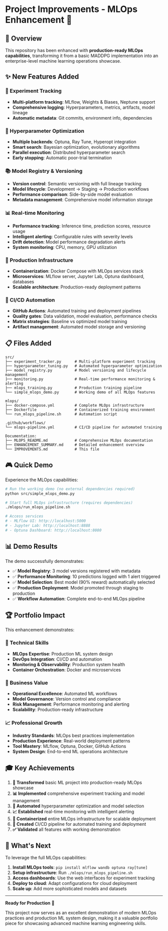 # Project Improvements - MLOps Enhancement 🚀

## 🎯 Overview

This repository has been enhanced with **production-ready MLOps capabilities**, transforming it from a basic MADDPG implementation into an enterprise-level machine learning operations showcase.

## ✨ New Features Added

### 🧪 Experiment Tracking
- **Multi-platform tracking**: MLflow, Weights & Biases, Neptune support
- **Comprehensive logging**: Hyperparameters, metrics, artifacts, model lineage
- **Automatic metadata**: Git commits, environment info, dependencies

### 🔧 Hyperparameter Optimization
- **Multiple backends**: Optuna, Ray Tune, Hyperopt integration
- **Smart search**: Bayesian optimization, evolutionary algorithms
- **Parallel execution**: Distributed hyperparameter search
- **Early stopping**: Automatic poor-trial termination

### 📚 Model Registry & Versioning
- **Version control**: Semantic versioning with full lineage tracking
- **Model lifecycle**: Development → Staging → Production workflows
- **Performance comparison**: Side-by-side model evaluation
- **Metadata management**: Comprehensive model information storage

### 📊 Real-time Monitoring
- **Performance tracking**: Inference time, prediction scores, resource usage
- **Intelligent alerting**: Configurable rules with severity levels
- **Drift detection**: Model performance degradation alerts
- **System monitoring**: CPU, memory, GPU utilization

### 🐳 Production Infrastructure
- **Containerization**: Docker Compose with MLOps services stack
- **Microservices**: MLflow server, Jupyter Lab, Optuna dashboard, databases
- **Scalable architecture**: Production-ready deployment patterns

### 🚀 CI/CD Automation
- **GitHub Actions**: Automated training and deployment pipelines
- **Quality gates**: Data validation, model evaluation, performance checks
- **Matrix strategies**: Baseline vs optimized model training
- **Artifact management**: Automated model storage and versioning

## 📋 Files Added

```
src/
├── experiment_tracker.py      # Multi-platform experiment tracking
├── hyperparameter_tuning.py   # Automated hyperparameter optimization
├── model_registry.py          # Model versioning and lifecycle management
├── monitoring.py              # Real-time performance monitoring & alerting
├── mlops_training.py          # Production training pipeline
└── simple_mlops_demo.py       # Working demo of all MLOps features

mlops/
├── docker-compose.yml         # Complete MLOps infrastructure
├── Dockerfile                 # Containerized training environment
└── run_mlops_pipeline.sh      # Automation script

.github/workflows/
└── mlops-pipeline.yml         # CI/CD pipeline for automated training

Documentation:
├── MLOPS_README.md            # Comprehensive MLOps documentation
├── ENHANCEMENT_SUMMARY.md     # Detailed enhancement overview
└── IMPROVEMENTS.md            # This file
```

## 🎮 Quick Demo

Experience the MLOps capabilities:

```bash
# Run the working demo (no external dependencies required)
python src/simple_mlops_demo.py

# Start full MLOps infrastructure (requires dependencies)
./mlops/run_mlops_pipeline.sh

# Access services
# - MLflow UI: http://localhost:5000
# - Jupyter Lab: http://localhost:8888  
# - Optuna Dashboard: http://localhost:8080
```

## 📊 Demo Results

The demo successfully demonstrates:

- ✅ **Model Registry**: 3 model versions registered with metadata
- ✅ **Performance Monitoring**: 10 predictions logged with 1 alert triggered
- ✅ **Model Selection**: Best model (90% reward) automatically selected
- ✅ **Production Deployment**: Model promoted through staging to production
- ✅ **Workflow Automation**: Complete end-to-end MLOps pipeline

## 🏆 Portfolio Impact

This enhancement demonstrates:

### 🎯 Technical Skills
- **MLOps Expertise**: Production ML system design
- **DevOps Integration**: CI/CD and automation
- **Monitoring & Observability**: Production system health
- **Container Orchestration**: Docker and microservices

### 🏢 Business Value  
- **Operational Excellence**: Automated ML workflows
- **Model Governance**: Version control and compliance
- **Risk Management**: Performance monitoring and alerting
- **Scalability**: Production-ready infrastructure

### 📈 Professional Growth
- **Industry Standards**: MLOps best practices implementation
- **Production Experience**: Real-world deployment patterns
- **Tool Mastery**: MLflow, Optuna, Docker, GitHub Actions
- **System Design**: End-to-end ML operations architecture

## 🎓 Key Achievements

1. **🔧 Transformed** basic ML project into production-ready MLOps showcase
2. **📊 Implemented** comprehensive experiment tracking and model management
3. **🤖 Automated** hyperparameter optimization and model selection
4. **📈 Established** real-time monitoring with intelligent alerting
5. **🐳 Containerized** entire MLOps infrastructure for scalable deployment
6. **🚀 Created** CI/CD pipeline for automated training and deployment
7. **✅ Validated** all features with working demonstration

## 🔗 What's Next

To leverage the full MLOps capabilities:

1. **Install MLOps tools**: `pip install mlflow wandb optuna ray[tune]`
2. **Setup infrastructure**: Run `./mlops/run_mlops_pipeline.sh`
3. **Access dashboards**: Use the web interfaces for experiment tracking
4. **Deploy to cloud**: Adapt configurations for cloud deployment
5. **Scale up**: Add more sophisticated models and datasets

---

**Ready for Production** 🚀

This project now serves as an excellent demonstration of modern MLOps practices and production ML system design, making it a valuable portfolio piece for showcasing advanced machine learning engineering skills.
